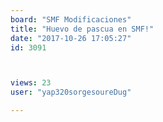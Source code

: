 ```yaml
---
board: "SMF Modificaciones"
title: "Huevo de pascua en SMF!"
date: "2017-10-26 17:05:27"
id: 3091



views: 23
user: "yap320sorgesoureDug"

---
```


